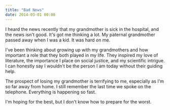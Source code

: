 ```yaml
---
title: "Bad News"
date: 2014-03-01 00:00
---
```


<p>I heard the news recently that my grandmother is sick in the hospital, and the news isn't good. It's got me thinking a lot. My paternal grandmother passed away when I was a kid. It was hard on me. </p>

<p>I've been thinking about growing up with my grandmothers and how important a role that they both played in my life. They inspired my love of literature, the importance I place on social justice, and my scientific intrigue. I can honestly say I wouldn't be the person I am today without their guiding help. </p>

<p>The prospect of losing my grandmother is terrifying to me, especially as I'm so far away from home. I still remember the last time we spoke on the telephone. Everything is happening so fast. </p>

<p>I'm hoping for the best, but I don't know how to prepare for the worst. </p>

<!-- more -->

